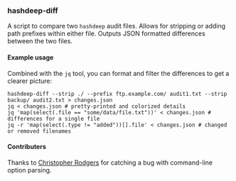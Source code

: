 ### hashdeep-diff

A script to compare two `hashdeep` audit files. 
Allows for stripping or adding path prefixes within either file.
Outputs JSON formatted differences between the two files.

#### Example usage

Combined with the `jq` tool, you can format and filter the differences to get a clearer picture:

```
hashdeep-diff --strip ./ --prefix ftp.example.com/ audit1.txt --strip backup/ audit2.txt > changes.json
jq < changes.json # pretty-printed and colorized details
jq 'map(select(.file == "some/data/file.txt"))' < changes.json # differences for a single file
jq -r 'map(select(.type != "added"))[].file' < changes.json # changed or removed filenames
```
#### Contributers

Thanks to [Christopher Rodgers](https://github.com/ctr) for catching a bug with command-line option parsing.
